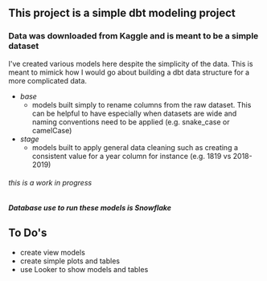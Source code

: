 ## This project is a simple dbt modeling project


### Data was downloaded from Kaggle and is meant to be a simple dataset 


I've created various models here despite the simplicity of the data. This 
is meant to mimick how I would go about building a dbt data structure for 
a more complicated data.

* *base* 
  * models built simply to rename columns from the raw dataset. This can be helpful to have especially when datasets are wide and naming conventions need to be applied (e.g. snake_case or camelCase)
* *stage*
  * models built to apply general data cleaning such as creating a consistent value for a year column for instance (e.g. 1819 vs 2018-2019)

###### *_this is a work in progress_*

#### _Database use to run these models is Snowflake_

## To Do's
* create view models
* create simple plots and tables 
* use Looker to show models and tables

